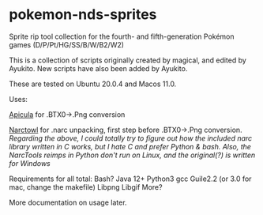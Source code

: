 # pokemon-nds-sprites
Sprite rip tool collection for the fourth- and fifth-generation Pokémon games (D/P/Pt/HG/SS/B/W/B2/W2)


This is a collection of scripts originally created by magical, and edited by Ayukito. New scripts have also been added by Ayukito.


These are tested on Ubuntu 20.0.4 and Macos 11.0.

Uses:

[Apicula](https://github.com/scurest/apicula) for .BTX0->.Png conversion

[Narctowl](https://github.com/turtleisaac/Narctowl) for .narc unpacking, first step before .BTX0->.Png conversion.
*Regarding the above, I could totally try to figure out how the included narc library written in C works, but I hate C and prefer Python & bash.*
*Also, the NarcTools reimps in Python don't run on Linux, and the original(?) is written for Windows*


Requirements for all total:
Bash?
Java 12+
Python3
gcc
Guile2.2 (or 3.0 for mac, change the makefile)
Libpng
Libgif
More?

More documentation on usage later.
